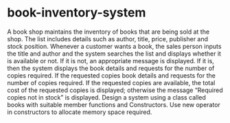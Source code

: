 # book-inventory-system
A book shop maintains the inventory of books that are being sold at the shop. The list
includes details such as author, title, price, publisher and stock position. Whenever a
customer wants a book, the sales person inputs the title and author and the system
searches the list and displays whether it is available or not. If it is not, an appropriate
message is displayed. If it is, then the system displays the book details and requests
for the number of copies required. If the requested copies book details and requests
for the number of copies required. If the requested copies are available, the total cost
of the requested copies is displayed; otherwise the message “Required copies not in
stock” is displayed.
Design a system using a class called books with suitable member functions and
Constructors. Use new operator in constructors to allocate memory space required.
